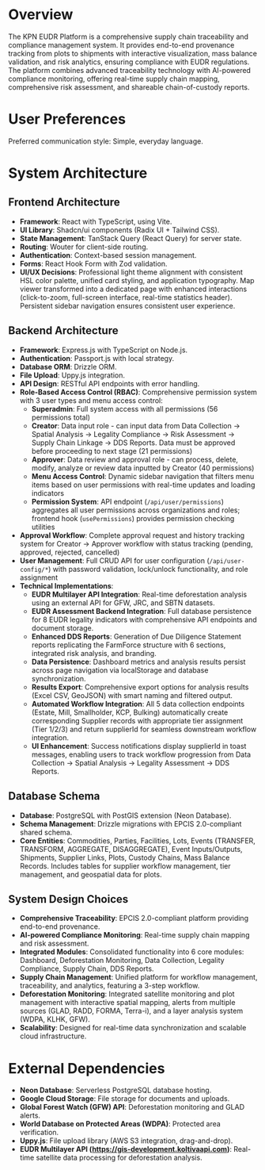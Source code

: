 # Overview

The KPN EUDR Platform is a comprehensive supply chain traceability and compliance management system. It provides end-to-end provenance tracking from plots to shipments with interactive visualization, mass balance validation, and risk analytics, ensuring compliance with EUDR regulations. The platform combines advanced traceability technology with AI-powered compliance monitoring, offering real-time supply chain mapping, comprehensive risk assessment, and shareable chain-of-custody reports.

# User Preferences

Preferred communication style: Simple, everyday language.

# System Architecture

## Frontend Architecture
- **Framework**: React with TypeScript, using Vite.
- **UI Library**: Shadcn/ui components (Radix UI + Tailwind CSS).
- **State Management**: TanStack Query (React Query) for server state.
- **Routing**: Wouter for client-side routing.
- **Authentication**: Context-based session management.
- **Forms**: React Hook Form with Zod validation.
- **UI/UX Decisions**: Professional light theme alignment with consistent HSL color palette, unified card styling, and application typography. Map viewer transformed into a dedicated page with enhanced interactions (click-to-zoom, full-screen interface, real-time statistics header). Persistent sidebar navigation ensures consistent user experience.

## Backend Architecture
- **Framework**: Express.js with TypeScript on Node.js.
- **Authentication**: Passport.js with local strategy.
- **Database ORM**: Drizzle ORM.
- **File Upload**: Uppy.js integration.
- **API Design**: RESTful API endpoints with error handling.
- **Role-Based Access Control (RBAC)**: Comprehensive permission system with 3 user types and menu access control:
    - **Superadmin**: Full system access with all permissions (56 permissions total)
    - **Creator**: Data input role - can input data from Data Collection → Spatial Analysis → Legality Compliance → Risk Assessment → Supply Chain Linkage → DDS Reports. Data must be approved before proceeding to next stage (21 permissions)
    - **Approver**: Data review and approval role - can process, delete, modify, analyze or review data inputted by Creator (40 permissions)
    - **Menu Access Control**: Dynamic sidebar navigation that filters menu items based on user permissions with real-time updates and loading indicators
    - **Permission System**: API endpoint (`/api/user/permissions`) aggregates all user permissions across organizations and roles; frontend hook (`usePermissions`) provides permission checking utilities
- **Approval Workflow**: Complete approval request and history tracking system for Creator → Approver workflow with status tracking (pending, approved, rejected, cancelled)
- **User Management**: Full CRUD API for user configuration (`/api/user-config/*`) with password validation, lock/unlock functionality, and role assignment
- **Technical Implementations**:
    - **EUDR Multilayer API Integration**: Real-time deforestation analysis using an external API for GFW, JRC, and SBTN datasets.
    - **EUDR Assessment Backend Integration**: Full database persistence for 8 EUDR legality indicators with comprehensive API endpoints and document storage.
    - **Enhanced DDS Reports**: Generation of Due Diligence Statement reports replicating the FarmForce structure with 6 sections, integrated risk analysis, and branding.
    - **Data Persistence**: Dashboard metrics and analysis results persist across page navigation via localStorage and database synchronization.
    - **Results Export**: Comprehensive export options for analysis results (Excel CSV, GeoJSON) with smart naming and filtered output.
    - **Automated Workflow Integration**: All 5 data collection endpoints (Estate, Mill, Smallholder, KCP, Bulking) automatically create corresponding Supplier records with appropriate tier assignment (Tier 1/2/3) and return supplierId for seamless downstream workflow integration.
    - **UI Enhancement**: Success notifications display supplierId in toast messages, enabling users to track workflow progression from Data Collection → Spatial Analysis → Legality Assessment → DDS Reports.

## Database Schema
- **Database**: PostgreSQL with PostGIS extension (Neon Database).
- **Schema Management**: Drizzle migrations with EPCIS 2.0-compliant shared schema.
- **Core Entities**: Commodities, Parties, Facilities, Lots, Events (TRANSFER, TRANSFORM, AGGREGATE, DISAGGREGATE), Event Inputs/Outputs, Shipments, Supplier Links, Plots, Custody Chains, Mass Balance Records. Includes tables for supplier workflow management, tier management, and geospatial data for plots.

## System Design Choices
- **Comprehensive Traceability**: EPCIS 2.0-compliant platform providing end-to-end provenance.
- **AI-powered Compliance Monitoring**: Real-time supply chain mapping and risk assessment.
- **Integrated Modules**: Consolidated functionality into 6 core modules: Dashboard, Deforestation Monitoring, Data Collection, Legality Compliance, Supply Chain, DDS Reports.
- **Supply Chain Management**: Unified platform for workflow management, traceability, and analytics, featuring a 3-step workflow.
- **Deforestation Monitoring**: Integrated satellite monitoring and plot management with interactive spatial mapping, alerts from multiple sources (GLAD, RADD, FORMA, Terra-i), and a layer analysis system (WDPA, KLHK, GFW).
- **Scalability**: Designed for real-time data synchronization and scalable cloud infrastructure.

# External Dependencies

- **Neon Database**: Serverless PostgreSQL database hosting.
- **Google Cloud Storage**: File storage for documents and uploads.
- **Global Forest Watch (GFW) API**: Deforestation monitoring and GLAD alerts.
- **World Database on Protected Areas (WDPA)**: Protected area verification.
- **Uppy.js**: File upload library (AWS S3 integration, drag-and-drop).
- **EUDR Multilayer API (https://gis-development.koltivaapi.com)**: Real-time satellite data processing for deforestation analysis.